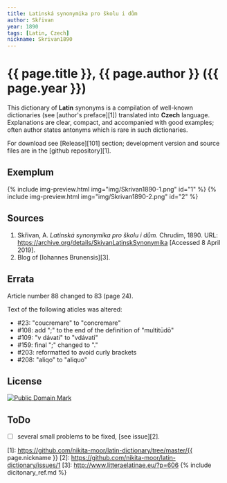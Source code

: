 ```yaml
---
title: Latinská synonymika pro školu i dům
author: Skřivan
year: 1890
tags: [Latin, Czech]
nickname: Skrivan1890
---
```

# {{ page.title }}, {{ page.author }} ({{ page.year }})

This dictionary of **Latin** synonyms is a compilation of well-known dictionaries (see [author's preface][1]) translated into **Czech** language. Explanations are clear, compact, and accompanied with good examples; often author states antonyms which is rare in such dictionaries.

For download see [Release][101] section; development version and source files are in the [github repository][1].


## Exemplum

{% include img-preview.html img="img/Skrivan1890-1.png" id="1" %}
{% include img-preview.html img="img/Skrivan1890-2.png" id="2" %}


## Sources

1. Skřivan, A. _Latinská synonymika pro školu i dům._ Chrudim, 1890. URL: <https://archive.org/details/SkivanLatinskSynonymika> \[Accessed 8 April 2019\].
1. Blog of [Iohannes Brunensis][3].


## Errata

Article number 88 changed to 83 (page 24).

Text of the following aticles was altered:

* #23: "coucremare" to "concremare"
* #108: add ";" to the end of the definition of "multitūdō"
* #109: "v dávati" to "vdávati"
* #159: final ";" changed to "."
* #203: reformatted to avoid curly brackets
* #208: "aliqo" to "aliquo"


## License

<a rel="license" href="http://creativecommons.org/publicdomain/mark/1.0/">
<img src="https://licensebuttons.net/p/mark/1.0/88x31.png"
     style="border-style: none;" alt="Public Domain Mark" />
</a>


## ToDo

* [ ] several small problems to be fixed, [see issue][2].


[1]: https://github.com/nikita-moor/latin-dictionary/tree/master/{{ page.nickname }}
[2]: https://github.com/nikita-moor/latin-dictionary/issues/1
[3]: http://www.litteraelatinae.eu/?p=606
{% include dicitonary_ref.md %}

